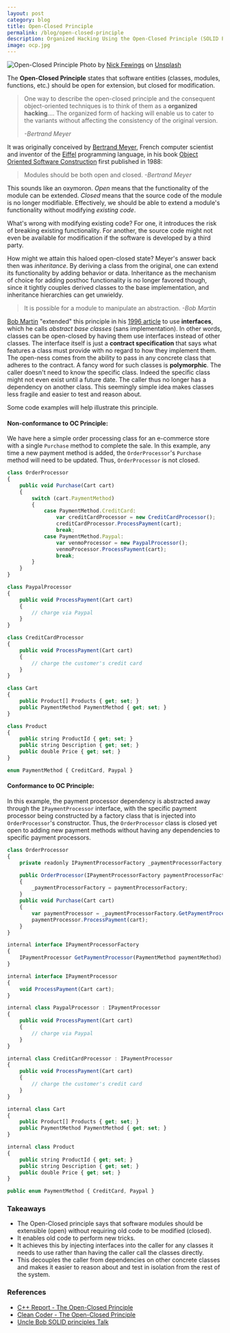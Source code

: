 ```yaml
---
layout: post
category: blog
title: Open-Closed Principle
permalink: /blog/open-closed-principle
description: Organized Hacking Using the Open-Closed Principle (SOLID Principles)
image: ocp.jpg
---
```


![Open-Closed Principle](../../../img/ocp.jpg)
<span class="credit">Photo by <a href="https://unsplash.com/@jannerboy62?utm_source=unsplash&utm_medium=referral&utm_content=creditCopyText">Nick Fewings</a> on <a href="/s/photos/open-closed-sign?utm_source=unsplash&utm_medium=referral&utm_content=creditCopyText">Unsplash</a></span>

The **Open-Closed Principle** states that software entities (classes, modules, functions, etc.) should be open for extension, but closed for modification. 

> One way to describe the open-closed principle and the consequent object-oriented techniques is to think of them as a __organized hacking__.... The organized form of hacking will enable us to cater to the variants without affecting the consistency of the original version. 
>
> *-Bertrand Meyer*

It was originally conceived by [Bertrand Meyer](https://en.wikipedia.org/wiki/Bertrand_Meyer), French computer scientist and inventor of the [Eiffel](https://en.wikipedia.org/wiki/Eiffel_(programming_language)) programming language, in his book [Object Oriented Software Construction](https://www.amazon.com/Object-Oriented-Software-Construction-Book-CD-ROM/dp/0136291554) first published in 1988:

> Modules should be both open and closed. *-Bertrand Meyer*

This sounds like an oxymoron. *Open* means that the functionality of the module can be extended. *Closed* means that the source code of the module is no longer modifiable. Effectively, we should be able to extend a module's functionality without modifying *existing code*. 

What's wrong with modifying existing code? For one, it introduces the risk of breaking existing functionality. For another, the source code might not even be available for modification if the software is developed by a third party. 

How might we attain this haloed open-closed state? Meyer's answer back then was *inheritance*. By deriving a class from the original, one can extend its functionality by adding behavior or data. Inheritance as the mechanism of choice for adding posthoc functionality is no longer favored though, since it tightly couples derived classes to the base implementation, and inheritance hierarchies can get unwieldy.  

> It is possible for a module to manipulate an abstraction. *-Bob Martin*

[Bob Martin](https://en.wikipedia.org/wiki/Robert_C._Martin) "extended" this principle in his [1996 article](https://drive.google.com/file/d/0BwhCYaYDn8EgN2M5MTkwM2EtNWFkZC00ZTI3LWFjZTUtNTFhZGZiYmUzODc1/view) to use **interfaces**, which he calls *abstract base classes* (sans implementation). In other words, classes can be open-closed by having them use interfaces instead of other classes. The interface itself is just a **contract specification** that says what features a class must provide with no regard to how they implement them. The open-ness comes from the ability to pass in any concrete class that adheres to the contract. A fancy word for such classes is **polymorphic**. The caller doesn't need to know the specific class. Indeed the specific class might not even exist until a future date. The caller thus no longer has a dependency on another class. This seemingly simple idea makes classes less fragile and easier to test and reason about. 

Some code examples will help illustrate this principle.

#### Non-conformance to OC Principle:

We have here a simple order processing class for an e-commerce store with a single `Purchase` method to complete the sale. In this example, any time a new payment method is added, the `OrderProcessor`'s `Purchase` method will need to be updated. Thus, `OrderProcessor` is not closed.

```javascript
class OrderProcessor
{
    public void Purchase(Cart cart)
    {
        switch (cart.PaymentMethod)
        {
            case PaymentMethod.CreditCard:
                var creditCardProcessor = new CreditCardProcessor();
                creditCardProcessor.ProcessPayment(cart);
                break;
            case PaymentMethod.Paypal:
                var venmoProcessor = new PaypalProcessor();
                venmoProcessor.ProcessPayment(cart);
                break;
        }
    }
}

class PaypalProcessor
{
    public void ProcessPayment(Cart cart)
    {
        // charge via Paypal
    }
}

class CreditCardProcessor
{
    public void ProcessPayment(Cart cart)
    {
        // charge the customer's credit card
    }
}

class Cart
{
    public Product[] Products { get; set; }
    public PaymentMethod PaymentMethod { get; set; }
}

class Product
{
    public string ProductId { get; set; }
    public string Description { get; set; }
    public double Price { get; set; }
}

enum PaymentMethod { CreditCard, Paypal }
```

#### Conformance to OC Principle:
In this example, the payment processor dependency is abstracted away through the `IPaymentProcessor` interface, with the specific payment processor being constructed by a factory class that is injected into `OrderProcessor`'s constructor. Thus, the `OrderProcessor` class is closed yet open to adding new payment methods without having any dependencies to specific payment processors.

```javascript
class OrderProcessor
{
    private readonly IPaymentProcessorFactory _paymentProcessorFactory;

    public OrderProcessor(IPaymentProcessorFactory paymentProcessorFactory)
    {
        _paymentProcessorFactory = paymentProcessorFactory;
    }
    public void Purchase(Cart cart)
    {
        var paymentProcessor = _paymentProcessorFactory.GetPaymentProcessor(cart.PaymentMethod);
        paymentProcessor.ProcessPayment(cart);
    }
}

internal interface IPaymentProcessorFactory
{
    IPaymentProcessor GetPaymentProcessor(PaymentMethod paymentMethod);
}

internal interface IPaymentProcessor
{
    void ProcessPayment(Cart cart);
}

internal class PaypalProcessor : IPaymentProcessor
{
    public void ProcessPayment(Cart cart)
    {
        // charge via Paypal
    }
}

internal class CreditCardProcessor : IPaymentProcessor
{
    public void ProcessPayment(Cart cart)
    {
        // charge the customer's credit card
    }
}

internal class Cart
{
    public Product[] Products { get; set; }
    public PaymentMethod PaymentMethod { get; set; }
}

internal class Product
{
    public string ProductId { get; set; }
    public string Description { get; set; }
    public double Price { get; set; }
}

public enum PaymentMethod { CreditCard, Paypal }
```

### Takeaways
- The Open-Closed principle says that software modules should be extensible (open) without requiring old code to be modified (closed).
- It enables old code to perform new tricks.
- It achieves this by injecting interfaces into the caller for any classes it needs to use rather than having the caller call the classes directly.
- This decouples the caller from dependencies on other concrete classes and makes it easier to reason about and test in isolation from the rest of the system.

### References
- [C++ Report - The Open-Closed Principle](https://drive.google.com/file/d/0BwhCYaYDn8EgN2M5MTkwM2EtNWFkZC00ZTI3LWFjZTUtNTFhZGZiYmUzODc1/view)
- [Clean Coder - The Open-Closed Principle](https://blog.cleancoder.com/uncle-bob/2014/05/12/TheOpenClosedPrinciple.html)
- [Uncle Bob SOLID principles Talk](https://www.youtube.com/watch?v=zHiWqnTWsn4)
